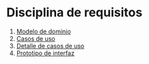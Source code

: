 # Disciplina de requisitos

1. [Modelo de dominio](ModeloDominio/ModeloDeDominio.md)
2. [Casos de uso](CasosDeUso/CasosDeUso.md)
3. [Detalle de casos de uso](DetalleCasosDeUso/DetalleCasosDeUso.md)
4. [Prototipo de interfaz](PrototipoInterfaz/PrototipoInterfaz.md)